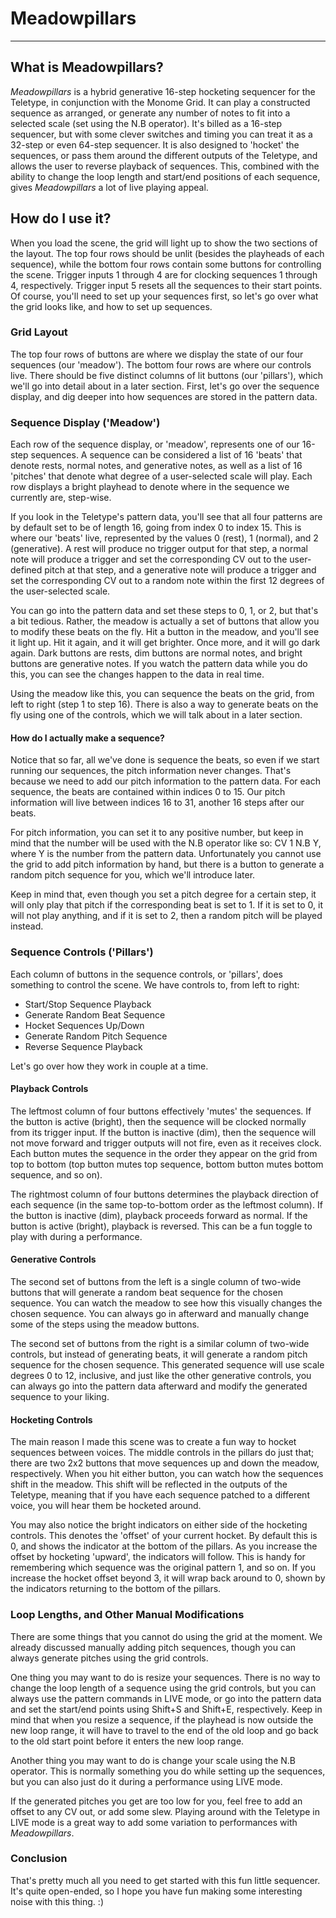 # Meadowpillars

--------------------------------------------------------------------------------

## What is Meadowpillars?

_Meadowpillars_ is a hybrid generative 16-step hocketing sequencer for the
Teletype, in conjunction with the Monome Grid. It can play a constructed
sequence as arranged, or generate any number of notes to fit into a selected
scale (set using the N.B operator). It's billed as a 16-step sequencer, but with
some clever switches and timing you can treat it as a 32-step or even 64-step
sequencer. It is also designed to 'hocket' the sequences, or pass them around
the different outputs of the Teletype, and allows the user to reverse playback
of sequences. This, combined with the ability to change the loop length and
start/end positions of each sequence, gives _Meadowpillars_ a lot of live
playing appeal.

## How do I use it?

When you load the scene, the grid will light up to show the two sections of the
layout. The top four rows should be unlit (besides the playheads of each
sequence), while the bottom four rows contain some buttons for controlling the
scene. Trigger inputs 1 through 4 are for clocking sequences 1 through 4,
respectively. Trigger input 5 resets all the sequences to their start points. Of
course, you'll need to set up your sequences first, so let's go over what the
grid looks like, and how to set up sequences.

### Grid Layout

The top four rows of buttons are where we display the state of our four
sequences (our 'meadow'). The bottom four rows are where our controls live.
There should be five distinct columns of lit buttons (our 'pillars'), which
we'll go into detail about in a later section. First, let's go over the sequence
display, and dig deeper into how sequences are stored in the pattern data.

### Sequence Display ('Meadow')

Each row of the sequence display, or 'meadow', represents one of our 16-step
sequences. A sequence can be considered a list of 16 'beats' that denote rests,
normal notes, and generative notes, as well as a list of 16 'pitches' that
denote what degree of a user-selected scale will play. Each row displays a
bright playhead to denote where in the sequence we currently are, step-wise.

If you look in the Teletype's pattern data, you'll see that all four patterns
are by default set to be of length 16, going from index 0 to index 15. This is
where our 'beats' live, represented by the values 0 (rest), 1 (normal), and 2
(generative). A rest will produce no trigger output for that step, a normal note
will produce a trigger and set the corresponding CV out to the user-defined
pitch at that step, and a generative note will produce a trigger and set the
corresponding CV out to a random note within the first 12 degrees of the
user-selected scale.

You can go into the pattern data and set these steps to 0, 1, or 2, but that's a
bit tedious. Rather, the meadow is actually a set of buttons that allow you to
modify these beats on the fly. Hit a button in the meadow, and you'll see it
light up. Hit it again, and it will get brighter. Once more, and it will go dark
again. Dark buttons are rests, dim buttons are normal notes, and bright buttons
are generative notes. If you watch the pattern data while you do this, you can
see the changes happen to the data in real time.

Using the meadow like this, you can sequence the beats on the grid, from left to
right (step 1 to step 16). There is also a way to generate beats on the fly
using one of the controls, which we will talk about in a later section.

#### How do I actually make a sequence?

Notice that so far, all we've done is sequence the beats, so even if we start
running our sequences, the pitch information never changes. That's because we
need to add our pitch information to the pattern data. For each sequence, the
beats are contained within indices 0 to 15. Our pitch information will live
between indices 16 to 31, another 16 steps after our beats.

For pitch information, you can set it to any positive number, but keep in mind
that the number will be used with the N.B operator like so: CV 1 N.B Y, where Y
is the number from the pattern data. Unfortunately you cannot use the grid to
add pitch information by hand, but there is a button to generate a random pitch
sequence for you, which we'll introduce later.

Keep in mind that, even though you set a pitch degree for a certain step, it
will only play that pitch if the corresponding beat is set to 1. If it is set to
0, it will not play anything, and if it is set to 2, then a random pitch will be
played instead.

### Sequence Controls ('Pillars')

Each column of buttons in the sequence controls, or 'pillars', does something to
control the scene. We have controls to, from left to right:
  - Start/Stop Sequence Playback
  - Generate Random Beat Sequence
  - Hocket Sequences Up/Down
  - Generate Random Pitch Sequence
  - Reverse Sequence Playback

Let's go over how they work in couple at a time.

#### Playback Controls

The leftmost column of four buttons effectively 'mutes' the sequences. If the
button is active (bright), then the sequence will be clocked normally from its
trigger input. If the button is inactive (dim), then the sequence will not move
forward and trigger outputs will not fire, even as it receives clock. Each
button mutes the sequence in the order they appear on the grid from top to
bottom (top button mutes top sequence, bottom button mutes bottom sequence, and
so on).

The rightmost column of four buttons determines the playback direction of each
sequence (in the same top-to-bottom order as the leftmost column). If the button
is inactive (dim), playback proceeds forward as normal. If the button is active
(bright), playback is reversed. This can be a fun toggle to play with during a
performance.

#### Generative Controls

The second set of buttons from the left is a single column of two-wide buttons
that will generate a random beat sequence for the chosen sequence. You can watch
the meadow to see how this visually changes the chosen sequence. You can always
go in afterward and manually change some of the steps using the meadow buttons.

The second set of buttons from the right is a similar column of two-wide
controls, but instead of generating beats, it will generate a random pitch
sequence for the chosen sequence. This generated sequence will use scale degrees
0 to 12, inclusive, and just like the other generative controls, you can always
go into the pattern data afterward and modify the generated sequence to your
liking.

#### Hocketing Controls

The main reason I made this scene was to create a fun way to hocket sequences
between voices. The middle controls in the pillars do just that; there are two
2x2 buttons that move sequences up and down the meadow, respectively. When you
hit either button, you can watch how the sequences shift in the meadow. This
shift will be reflected in the outputs of the Teletype, meaning that if you have
each sequence patched to a different voice, you will hear them be hocketed
around.

You may also notice the bright indicators on either side of the hocketing
controls. This denotes the 'offset' of your current hocket. By default this is
0, and shows the indicator at the bottom of the pillars. As you increase the
offset by hocketing 'upward', the indicators will follow. This is handy for
remembering which sequence was the original pattern 1, and so on. If you
increase the hocket offset beyond 3, it will wrap back around to 0, shown by the
indicators returning to the bottom of the pillars.

### Loop Lengths, and Other Manual Modifications

There are some things that you cannot do using the grid at the moment. We
already discussed manually adding pitch sequences, though you can always
generate pitches using the grid controls.

One thing you may want to do is resize your sequences. There is no way to change
the loop length of a sequence using the grid controls, but you can always use
the pattern commands in LIVE mode, or go into the pattern data and set the
start/end points using Shift+S and Shift+E, respectively. Keep in mind that when
you resize a sequence, if the playhead is now outside the new loop range, it
will have to travel to the end of the old loop and go back to the old start
point before it enters the new loop range.

Another thing you may want to do is change your scale using the N.B operator.
This is normally something you do while setting up the sequences, but you can
also just do it during a performance using LIVE mode.

If the generated pitches you get are too low for you, feel free to add an offset
to any CV out, or add some slew. Playing around with the Teletype in LIVE mode
is a great way to add some variation to performances with _Meadowpillars_.

### Conclusion

That's pretty much all you need to get started with this fun little sequencer.
It's quite open-ended, so I hope you have fun making some interesting noise with
this thing. :)
